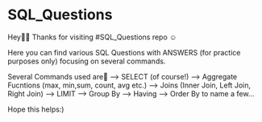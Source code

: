 # SQL_Questions
Hey✌🏻
Thanks for visiting #SQL_Questions repo ☺

Here you can find various SQL Questions with ANSWERS (for practice purposes only) focusing on several commands.

Several Commands used are📌
--> SELECT (of course!)
--> Aggregate Fucntions (max, min,sum, count, avg etc.)
--> Joins (Inner Join, Left Join, Right Join)
--> LIMIT
--> Group By
--> Having
--> Order By to name a few...

Hope this helps:)
